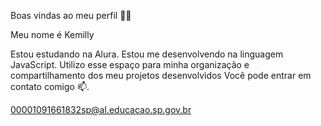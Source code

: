 Boas vindas ao meu perfil 💙💙

Meu nome é Kemilly

Estou estudando na Alura.
 Estou me desenvolvendo na linguagem JavaScript.
 Utilizo esse espaço para minha organização e compartilhamento dos meu projetos desenvolvidos
Você pode entrar em contato comigo 📫.

00001091661832sp@al.educacao.sp.gov.br
